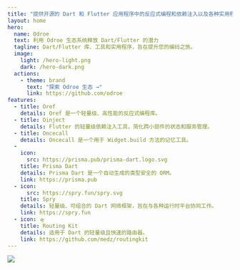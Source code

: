 ```yaml
---
title: "提供开源的 Dart 和 Flutter 应用程序中的反应式编程和依赖注入以及各种实用程序和工具。"
layout: home
hero:
  name: Odroe
  text: 利用 Odroe 生态系统释放 Dart/Flutter 的潜力
  tagline: Dart/Flutter 库、工具和实用程序，旨在提升您的编码之旅。
  image:
    light: /hero-light.png
    dark: /hero-dark.png
  actions:
    - theme: brand
      text: "探索 Odroe 生态 →"
      link: https://github.com/odroe
features:
  - title: Oref
    details: Oref 是一个轻量级、高性能的反应式编程库。
  - title: Oinject
    details: Flutter 的轻量级依赖注入工具，简化跨小部件的状态和服务管理。
  - title: Oncecall
    details: Oncecall 是一个用于 Widget.build 方法的记忆工具。
  -
    icon:
      src: https://prisma.pub/prisma-dart.logo.svg
    title: Prisma Dart
    details: Prisma Dart 是一个自动生成的类型安全的 ORM。
    link: https://prisma.pub
  - icon:
      src: https://spry.fun/spry.svg
    title: Spry
    details: 轻量级、可组合的 Dart 网络框架，旨在与各种运行时平台协同工作。
    link: https://spry.fun
  - icon: 🛸
    title: Routing Kit
    details: 适用于 Dart 的轻量级且快速的路由器。
    link: https://github.com/medz/routingkit
---
```


<script setup>
import { VPTeamPageTitle, VPTeamMembers } from 'vitepress/theme';
import members from '../.vitepress/data/members';
</script>

<VPTeamPageTitle>
  <template #title>
    认识一下我们的团队成员
  </template>
</VPTeamPageTitle>

<VPTeamMembers size="small" :members="members" />

<VPTeamPageTitle>
  <template #title>
    由社区制作
  </template>
  <template #lead>
    向我们出色的贡献者问好。
  </template>
</VPTeamPageTitle>

<a href="https://github.com/odroe/odroe/graphs/contributors" >
  <img src="https://contrib.rocks/image?repo=odroe/odroe" style="margin: 0 auto;" />
</a>
